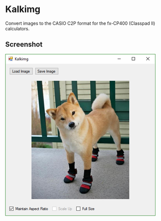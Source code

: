# Kalkimg
Convert images to the CASIO C2P format for the fx-CP400 (Classpad II) calculators.

## Screenshot
![Screenshot of Kalkimg](img/Screenshot.png)
